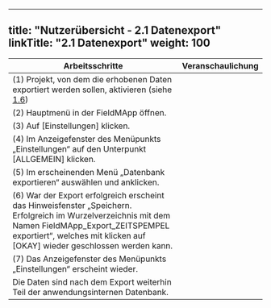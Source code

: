 
---
title: "Nutzerübersicht - 2.1 Datenexport"
linkTitle: "2.1 Datenexport"
weight: 100
---

| Arbeitsschritte | Veranschaulichung |
| ------ | :-----: |
| (1) Projekt, von dem die erhobenen Daten exportiert werden sollen, aktivieren (siehe [1.6](1.6%20Projekt%20aktivieren)) |  |
| (2) Hauptmenü in der FieldMApp öffnen. |  |
| (3) Auf [Einstellungen] klicken. |  |
| (4) Im Anzeigefenster des Menüpunkts „Einstellungen“ auf den Unterpunkt [ALLGEMEIN] klicken. |  |
| (5) Im erscheinenden Menü „Datenbank exportieren“ auswählen und anklicken. |  |
| (6) War der Export erfolgreich erscheint das Hinweisfenster „Speichern. Erfolgreich im Wurzelverzeichnis mit dem Namen FieldMApp_Export_ZEITSPEMPEL exportiert“, welches mit klicken auf [OKAY] wieder geschlossen werden kann. |  |
| (7) Das Anzeigefenster des Menüpunkts „Einstellungen“ erscheint wieder. |  |
| Die Daten sind nach dem Export weiterhin Teil der anwendungsinternen Datenbank.  |  |